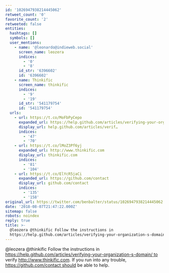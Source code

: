```yaml
---
id: '1026947938214445062'
retweet_count: '0'
favorite_count: '2'
retweeted: false
entities:
  hashtags: []
  symbols: []
  user_mentions:
    - name: '@leonardo@indieweb.social'
      screen_name: leozera
      indices:
        - '0'
        - '8'
      id_str: '6396602'
      id: '6396602'
    - name: Thinkific
      screen_name: thinkific
      indices:
        - '9'
        - '19'
      id_str: '541179754'
      id: '541179754'
  urls:
    - url: https://t.co/MoFbPyCepo
      expanded_url: https://help.github.com/articles/verifying-your-organization-s-domain/
      display_url: help.github.com/articles/verif…
      indices:
        - '47'
        - '70'
    - url: https://t.co/lMoZ3Pf6yj
      expanded_url: http://www.thinkific.com
      display_url: thinkific.com
      indices:
        - '81'
        - '104'
    - url: https://t.co/ElYcR5jaCi
      expanded_url: https://github.com/contact
      display_url: github.com/contact
      indices:
        - '135'
        - '158'
original_url: https://twitter.com/benbalter/status/1026947938214445062
date: '2018-08-07T21:47:22.000Z'
sitemap: false
robots: noindex
reply: true
title: >-
  @leozera @thinkific Follow the instructions in
  https://help.github.com/articles/verifying-your-organization-s-domain/…
---
```


@leozera @thinkific Follow the instructions in https://help.github.com/articles/verifying-your-organization-s-domain/ to verify http://www.thinkific.com. If you run into any trouble, https://github.com/contact should be able to help.